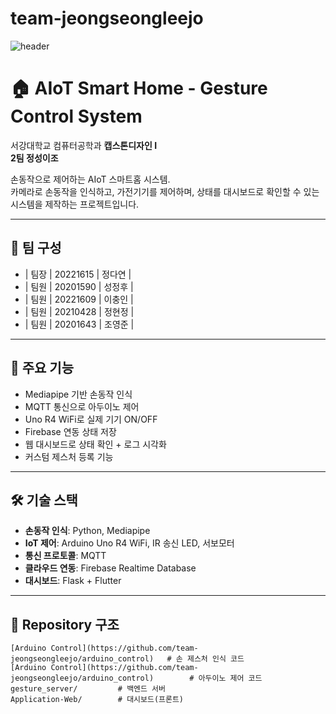 # team-jeongseongleejo
![header](https://capsule-render.vercel.app/api?type=waving&color=gradient&height=300&section=header&text=Good%20to%20see%20you%20%F0%9F%A4%97)

# 🏠 AIoT Smart Home - Gesture Control System

서강대학교 컴퓨터공학과 **캡스톤디자인 I**  
**2팀 정성이조**  

손동작으로 제어하는 AIoT 스마트홈 시스템.  
카메라로 손동작을 인식하고, 가전기기를 제어하며, 상태를 대시보드로 확인할 수 있는 시스템을 제작하는 프로젝트입니다.

---

## 👥 팀 구성

- | 팀장 | 20221615 | 정다연 |
- | 팀원 | 20201590 | 성정후 |
- | 팀원 | 20221609 | 이충인 |
- | 팀원 | 20210428 | 정현정 |
- | 팀원 | 20201643 | 조영준 |
  
---

## 🧠 주요 기능

- Mediapipe 기반 손동작 인식
- MQTT 통신으로 아두이노 제어
- Uno R4 WiFi로 실제 기기 ON/OFF
- Firebase 연동 상태 저장
- 웹 대시보드로 상태 확인 + 로그 시각화
- 커스텀 제스처 등록 기능

---

## 🛠 기술 스택

- **손동작 인식**: Python, Mediapipe
- **IoT 제어**: Arduino Uno R4 WiFi, IR 송신 LED, 서보모터
- **통신 프로토콜**: MQTT
- **클라우드 연동**: Firebase Realtime Database
- **대시보드**: Flask + Flutter

---

## 📁 Repository 구조

```
[Arduino Control](https://github.com/team-jeongseongleejo/arduino_control)   # 손 제스처 인식 코드  
[Arduino Control](https://github.com/team-jeongseongleejo/arduino_control)        # 아두이노 제어 코드  
gesture_server/         # 백엔드 서버
Application-Web/        # 대시보드(프론트)

```
